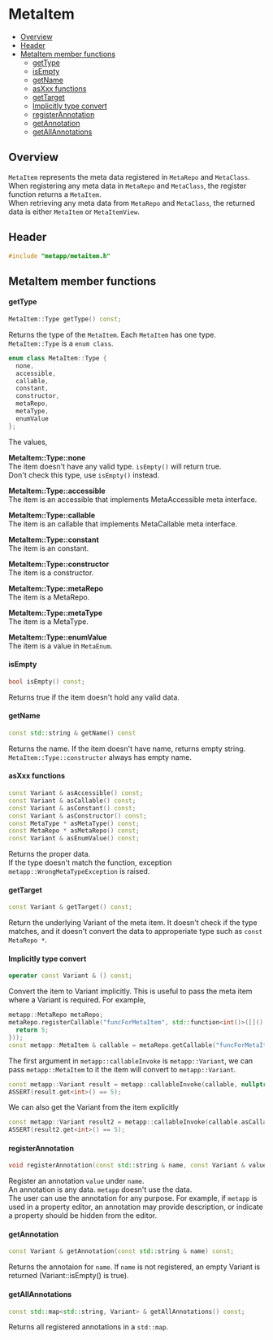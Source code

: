 [//]: # (Auto generated file, don't modify this file.)

# MetaItem
<!--begintoc-->
* [Overview](#a2_1)
* [Header](#a2_2)
* [MetaItem member functions](#a2_3)
  * [getType](#a4_1)
  * [isEmpty](#a4_2)
  * [getName](#a4_3)
  * [asXxx functions](#a4_4)
  * [getTarget](#a4_5)
  * [Implicitly type convert](#a4_6)
  * [registerAnnotation](#a4_7)
  * [getAnnotation](#a4_8)
  * [getAllAnnotations](#a4_9)
<!--endtoc-->

<a id="a2_1"></a>
## Overview

`MetaItem` represents the meta data registered in `MetaRepo` and `MetaClass`.  
When registering any meta data in `MetaRepo` and `MetaClass`, the register function returns a `MetaItem`.  
When retrieving any meta data from `MetaRepo` and `MetaClass`, the returned data is either `MetaItem` or `MetaItemView`.  

<a id="a2_2"></a>
## Header


```c++
#include "metapp/metaitem.h"
```

<a id="a2_3"></a>
## MetaItem member functions

<a id="a4_1"></a>
#### getType

```c++
MetaItem::Type getType() const;
```

Returns the type of the `MetaItem`. Each `MetaItem` has one type.  
`MetaItem::Type` is a `enum class`.

```c++
enum class MetaItem::Type {
  none,
  accessible,
  callable,
  constant,
  constructor,
  metaRepo,
  metaType,
  enumValue
};
```

The values,  

**MetaItem::Type::none**  
The item doesn't have any valid type. `isEmpty()` will return true.  
Don't check this type, use `isEmpty()` instead.

**MetaItem::Type::accessible**  
The item is an accessible that implements MetaAccessible meta interface.  

**MetaItem::Type::callable**  
The item is an callable that implements MetaCallable meta interface.  

**MetaItem::Type::constant**  
The item is an constant.  

**MetaItem::Type::constructor**  
The item is a constructor.

**MetaItem::Type::metaRepo**  
The item is a MetaRepo.  

**MetaItem::Type::metaType**  
The item is a MetaType.  

**MetaItem::Type::enumValue**  
The item is a value in `MetaEnum`.  

<a id="a4_2"></a>
#### isEmpty

```c++
bool isEmpty() const;
```

Returns true if the item doesn't hold any valid data.  

<a id="a4_3"></a>
#### getName

```c++
const std::string & getName() const
```

Returns the name. If the item doesn't have name, returns empty string.  
`MetaItem::Type::constructor` always has empty name.  

<a id="a4_4"></a>
#### asXxx functions

```c++
const Variant & asAccessible() const;
const Variant & asCallable() const;
const Variant & asConstant() const;
const Variant & asConstructor() const;
const MetaType * asMetaType() const;
const MetaRepo * asMetaRepo() const;
const Variant & asEnumValue() const;
```

Returns the proper data.  
If the type doesn't match the function, exception `metapp::WrongMetaTypeException` is raised.  

<a id="a4_5"></a>
#### getTarget

```c++
const Variant & getTarget() const;
```

Return the underlying Variant of the meta item. It doesn't check if the type matches, and it doesn't convert the data
to approperiate type such as `const MetaRepo *`.  

<a id="a4_6"></a>
#### Implicitly type convert

```c++
operator const Variant & () const;
```

Convert the item to Variant implicitly. This is useful to pass the meta item where a Variant is required. For example,  

```c++
metapp::MetaRepo metaRepo;
metaRepo.registerCallable("funcForMetaItem", std::function<int()>([]() {
  return 5;
}));
const metapp::MetaItem & callable = metaRepo.getCallable("funcForMetaItem");
```

The first argument in `metapp::callableInvoke` is `metapp::Variant`,
we can pass `metapp::MetaItem` to it the item will convert to `metapp::Variant`.

```c++
const metapp::Variant result = metapp::callableInvoke(callable, nullptr);
ASSERT(result.get<int>() == 5);
```

We can also get the Variant from the item explicitly

```c++
const metapp::Variant result2 = metapp::callableInvoke(callable.asCallable(), nullptr);
ASSERT(result2.get<int>() == 5);
```

<a id="a4_7"></a>
#### registerAnnotation

```c++
void registerAnnotation(const std::string & name, const Variant & value);
```

Register an annotation `value` under `name`.  
An annotation is any data. `metapp` doesn't use the data.  
The user can use the annotation for any purpose.
For example, if `metapp` is used in a property editor, an annotation may provide description,
or indicate a property should be hidden from the editor.

<a id="a4_8"></a>
#### getAnnotation

```c++
const Variant & getAnnotation(const std::string & name) const;
```

Returns the annotaion for `name`. If `name` is not registered, an empty Variant is returned (Variant::isEmpty() is true).

<a id="a4_9"></a>
#### getAllAnnotations

```c++
const std::map<std::string, Variant> & getAllAnnotations() const;
```

Returns all registered annotations in a `std::map`.
